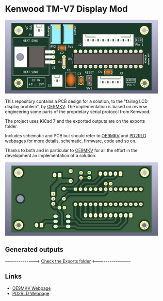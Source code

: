 # Kenwood TM-V7 Display Mod

![3D PCB](exports/1.2/tmv7displaymod-3d-top.png)

This repository contains a PCB design for a solution, to the "failing LCD display problem", by [OE9MKV](https://www.kinzi.net/node/16).
The implementation is based on reverse engineering some parts of the proprietary serial protocol from Kenwood.

The project uses KiCad 7 and the exported outputs are on the exports folder.

Includes schematic and PCB but should refer to [OE9MKV](https://www.kinzi.net/node/16) and [PD2RLD](http://pd2rld.nl/) webpages for more
details, schematic, firmware, code and so on.

Thanks to both and in particular to [OE9MKV](https://www.kinzi.net/node/16) for all the effort in the development an implementation of a solution.

![3D PCB](exports/1.2/tmv7displaymod-3d-bottom.png)

## Generated outputs

---------------> [Check the Exports folder](exports/) <-----------------

## Links

- [OE9MKV Webpage](https://www.kinzi.net/node/16)
- [PD2RLD Webpage](http://pd2rld.nl/) 
